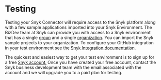 # Testing

Testing your Snyk Connector will require access to the Snyk platform along with a few sample applications imported into your Snyk Environment. The BizDev team at Snyk can provide you with access to a Snyk environment that has a single [group](https://support.snyk.io/hc/en-us/articles/360004037617-What-s-a-Snyk-group-) and a single [organization](https://support.snyk.io/hc/en-us/articles/360004037637-What-s-a-Snyk-organization-). You can import the Snyk sample projects to your organization. To configure your GitHub integration in your test environment see the [Snyk Integration documentation](https://support.snyk.io/hc/en-us/articles/360004032117-GitHub-integration).

The quickest and easiest way to get your test environment is to sign up for a free [Snyk account.](https://snyk.io/signup) Once you have created your free account, contact the Snyk business development team with the email associated with the account and we will upgrade you to a paid plan for testing.

